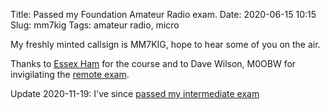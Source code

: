 Title: Passed my Foundation Amateur Radio exam.
Date: 2020-06-15 10:15
Slug: mm7kig
Tags: amateur radio, micro

My freshly minted callsign is MM7KIG, hope to hear some of you on the air.

Thanks to [Essex Ham](https://www.essexham.co.uk/train/foundation-online/) for the course and to Dave Wilson, M0OBW for invigilating the [remote exam](https://rsgb.org/main/blog/news/gb2rs/headlines/2020/05/29/rsgb-remote-invigilation-exams/).

Update 2020-11-19: I've since [passed my intermediate exam](/2020/11/19/intermediate)

